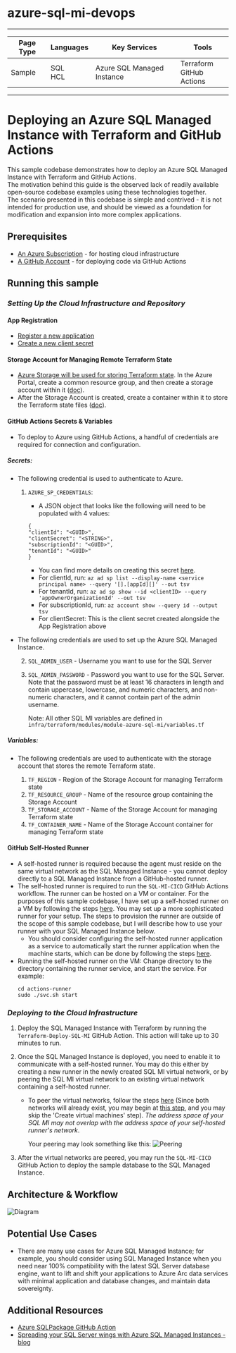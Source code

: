 # azure-sql-mi-devops

---

| Page Type | Languages    | Key Services               | Tools                         |
| --------- | ------------ | -------------------------- | ----------------------------- |
| Sample    | SQL <br> HCL | Azure SQL Managed Instance | Terraform <br> GitHub Actions |

---

# Deploying an Azure SQL Managed Instance with Terraform and GitHub Actions

This sample codebase demonstrates how to deploy an Azure SQL Managed Instance with Terraform and GitHub Actions.
<br>
The motivation behind this guide is the observed lack of readily available open-source codebase examples using these technologies together.
<br>
The scenario presented in this codebase is simple and contrived - it is not intended for production use, and should be viewed as a foundation for modification and expansion into more complex applications.

## Prerequisites

- [An Azure Subscription](https://azure.microsoft.com/en-us/free/) - for hosting cloud infrastructure
- [A GitHub Account](https://github.com/join) - for deploying code via GitHub Actions

## Running this sample

### _*Setting Up the Cloud Infrastructure and Repository*_

#### App Registration

- [Register a new application](https://learn.microsoft.com/en-us/azure/active-directory/develop/quickstart-register-app)
- [Create a new client secret](https://learn.microsoft.com/en-us/azure/active-directory/develop/quickstart-register-app#add-a-client-secret)

#### Storage Account for Managing Remote Terraform State

- [Azure Storage will be used for storing Terraform state](https://learn.microsoft.com/en-us/azure/developer/terraform/store-state-in-azure-storage?tabs=azure-cli). In the Azure Portal, create a common resource group, and then create a storage account within it ([doc](https://docs.microsoft.com/en-us/azure/storage/common/storage-account-create?tabs=azure-portal)).
- After the Storage Account is created, create a container within it to store the Terraform state files ([doc](https://docs.microsoft.com/en-us/azure/storage/blobs/storage-quickstart-blobs-portal#create-a-container)).

#### GitHub Actions Secrets & Variables

- To deploy to Azure using GitHub Actions, a handful of credentials are required for connection and configuration.

##### Secrets:

- The following credential is used to authenticate to Azure.

  1.  `AZURE_SP_CREDENTIALS`:

      - A JSON object that looks like the following will need to be populated with 4 values:

      ```
      {
      "clientId": "<GUID>",
      "clientSecret": "<STRING>",
      "subscriptionId": "<GUID>",
      "tenantId": "<GUID>"
      }
      ```

      - You can find more details on creating this secret [here](https://github.com/marketplace/actions/azure-login#configure-a-service-principal-with-a-secret).
      - For clientId, run: `az ad sp list --display-name <service principal name> --query '[].[appId][]' --out tsv`
      - For tenantId, run: `az ad sp show --id <clientID> --query 'appOwnerOrganizationId' --out tsv`
      - For subscriptionId, run: `az account show --query id --output tsv`
      - For clientSecret: This is the client secret created alongside the App Registration above

- The following credentials are used to set up the Azure SQL Managed Instance.

  2.  `SQL_ADMIN_USER` - Username you want to use for the SQL Server
  3.  `SQL_ADMIN_PASSWORD` - Password you want to use for the SQL Server. Note that the password must be at least 16 characters in length and contain uppercase, lowercase, and numeric characters, and non-numeric characters, and it cannot contain part of the admin username.

      Note: All other SQL MI variables are defined in `infra/terraform/modules/module-azure-sql-mi/variables.tf`

##### Variables:

- The following credentials are used to authenticate with the storage account that stores the remote Terraform state.

  1.  `TF_REGION` - Region of the Storage Account for managing Terraform state
  2.  `TF_RESOURCE_GROUP` - Name of the resource group containing the Storage Account
  3.  `TF_STORAGE_ACCOUNT` - Name of the Storage Account for managing Terraform state
  4.  `TF_CONTAINER_NAME` - Name of the Storage Account container for managing Terraform state

#### GitHub Self-Hosted Runner

- A self-hosted runner is required because the agent must reside on the same virtual network as the SQL Managed Instance - you cannot deploy directly to a SQL Managed Instance from a GitHub-hosted runner.
- The self-hosted runner is required to run the `SQL-MI-CICD` GitHub Actions workflow. The runner can be hosted on a VM or container. For the purposes of this sample codebase, I have set up a self-hosted runner on a VM by following the steps [here](https://docs.github.com/en/actions/hosting-your-own-runners/managing-self-hosted-runners/adding-self-hosted-runners). You may set up a more sophisticated runner for your setup. The steps to provision the runner are outside of the scope of this sample codebase, but I will describe how to use your runner with your SQL Managed Instance below.
  - You should consider configuring the self-hosted runner application as a service to automatically start the runner application when the machine starts, which can be done by following the steps [here](https://docs.github.com/en/actions/hosting-your-own-runners/configuring-the-self-hosted-runner-application-as-a-service#configuring-the-self-hosted-runner-application-as-a-service-on-windows).
- Running the self-hosted runner on the VM: Change directory to the directory containing the runner service, and start the service. For example:
  ```
  cd actions-runner
  sudo ./svc.sh start
  ```

### _*Deploying to the Cloud Infrastructure*_

1. Deploy the SQL Managed Instance with Terraform by running the `Terraform-Deploy-SQL-MI` GitHub Action. This action will take up to 30 minutes to run.
2. Once the SQL Managed Instance is deployed, you need to enable it to communicate with a self-hosted runner. You may do this either by creating a new runner in the newly created SQL MI virtual network, or by peering the SQL MI virtual network to an existing virtual network containing a self-hosted runner.

   - To peer the virtual networks, follow the steps [here](https://docs.microsoft.com/en-us/azure/virtual-network/tutorial-connect-virtual-networks-portal) (Since both networks will already exist, you may begin at [this step](https://learn.microsoft.com/en-us/azure/virtual-network/tutorial-connect-virtual-networks-portal#create-virtual-network-peer), and you may skip the 'Create virtual machines' step). _The address space of your SQL MI may not overlap with the address space of your self-hosted runner's network_.

     Your peering may look something like this:
     ![Peering](./docs/images/peering.png)

3. After the virtual networks are peered, you may run the `SQL-MI-CICD` GitHub Action to deploy the sample database to the SQL Managed Instance.

## Architecture & Workflow

![Diagram](./docs/images/diagram.png)

## Potential Use Cases

- There are many use cases for Azure SQL Managed Instance; for example, you should consider using SQL Managed Instance when you need near 100% compatibility with the latest SQL Server database engine, want to lift and shift your applications to Azure Arc data services with minimal application and database changes, and maintain data sovereignty.

## Additional Resources

- [Azure SQLPackage GitHub Action](https://github.com/Azure/run-sqlpackage-action)
- [Spreading your SQL Server wings with Azure SQL Managed Instances - blog](https://www.kevinrchant.com/2023/05/06/spreading-your-sql-server-wings-with-azure-sql-managed-instances/)
